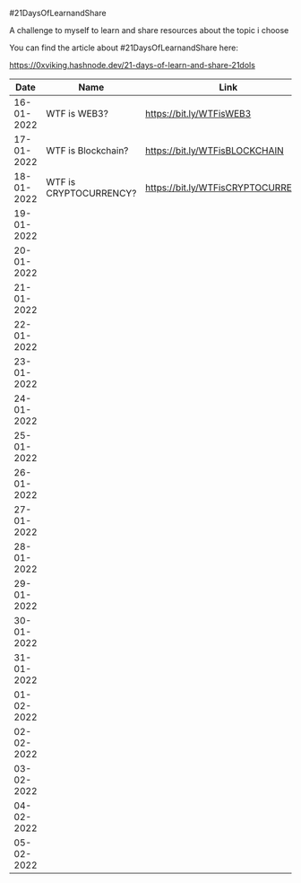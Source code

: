 #21DaysOfLearnandShare

A challenge to myself to learn and share resources about the topic i choose

You can find the article about #21DaysOfLearnandShare here:

https://0xviking.hashnode.dev/21-days-of-learn-and-share-21dols

| Date       | Name                   | Link                               |
|------------|------------------------|------------------------------------|
| 16-01-2022 | WTF is WEB3?           | https://bit.ly/WTFisWEB3           |
| 17-01-2022 | WTF is Blockchain?     | https://bit.ly/WTFisBLOCKCHAIN     |
| 18-01-2022 | WTF is CRYPTOCURRENCY? | https://bit.ly/WTFisCRYPTOCURRENCY |
| 19-01-2022 |                        |                                    |
| 20-01-2022 |                        |                                    |
| 21-01-2022 |                        |                                    |
| 22-01-2022 |                        |                                    |
| 23-01-2022 |                        |                                    |
| 24-01-2022 |                        |                                    |
| 25-01-2022 |                        |                                    |
| 26-01-2022 |                        |                                    |
| 27-01-2022 |                        |                                    |
| 28-01-2022 |                        |                                    |
| 29-01-2022 |                        |                                    |
| 30-01-2022 |                        |                                    |
| 31-01-2022 |                        |                                    |
| 01-02-2022 |                        |                                    |
| 02-02-2022 |                        |                                    |
| 03-02-2022 |                        |                                    |
| 04-02-2022 |                        |                                    |
| 05-02-2022 |                        |                                    |
